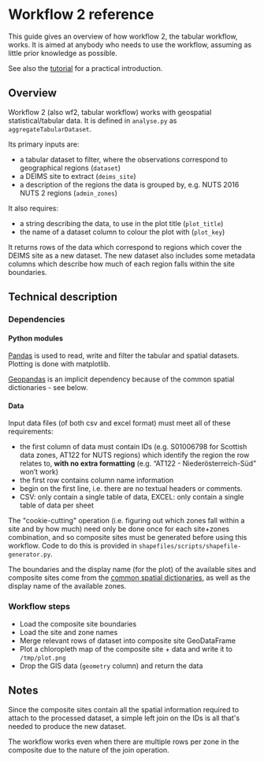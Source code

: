 # Workflow 2 reference
This guide gives an overview of how workflow 2, the tabular workflow, works.
It is aimed at anybody who needs to use the workflow, assuming as little prior knowledge as possible.

See also the [tutorial](../tutorials/user-introduction.md) for a practical introduction.

## Overview
Workflow 2 (also wf2, tabular workflow) works with geospatial statistical/tabular data.
It is defined in `analyse.py` as `aggregateTabularDataset`.

Its primary inputs are:
- a tabular dataset to filter, where the observations correspond to geographical regions (`dataset`)
- a DEIMS site to extract (`deims_site`)
- a description of the regions the data is grouped by, e.g. NUTS 2016 NUTS 2 regions (`admin_zones`)

It also requires:
- a string describing the data, to use in the plot title (`plot_title`)
- the name of a dataset column to colour the plot with (`plot_key`)

It returns rows of the data which correspond to regions which cover the DEIMS site as a new dataset.
The new dataset also includes some metadata columns which describe how much of each region falls within the site boundaries.

## Technical description
### Dependencies
#### Python modules
[Pandas](https://pandas.pydata.org/) is used to read, write and filter the tabular and spatial datasets.
Plotting is done with matplotlib.

[Geopandas](https://geopandas.org/en/stable/) is an implicit dependency because of the common spatial dictionaries - see below.

#### Data
Input data files (of both csv and excel format) must meet all of these requirements:
- the first column of data must contain IDs (e.g. S01006798 for Scottish data zones, AT122 for NUTS regions) which identify the region the row relates to, **with no extra formatting** (e.g. “AT122 - Niederösterreich-Süd” won’t work)
- the first row contains column name information
- begin on the first line, i.e. there are no textual headers or comments.
- CSV: only contain a single table of data, EXCEL: only contain a single table of data per sheet

The "cookie-cutting" operation (i.e. figuring out which zones fall within a site and by how much) need only be done once for each site+zones combination, and so composite sites must be generated before using this workflow.
Code to do this is provided in `shapefiles/scripts/shapefile-generator.py`.

The boundaries and the display name (for the plot) of the available sites and composite sites come from the [common spatial dictionaries](./global-data.md), as well as the display name of the available zones.

### Workflow steps
- Load the composite site boundaries
- Load the site and zone names
- Merge relevant rows of dataset into composite site GeoDataFrame
- Plot a chloropleth map of the composite site + data and write it to `/tmp/plot.png`
- Drop the GIS data (`geometry` column) and return the data

## Notes
Since the composite sites contain all the spatial information required to attach to the processed dataset, a simple left join on the IDs is all that's needed to produce the new dataset.

The workflow works even when there are multiple rows per zone in the composite due to the nature of the join operation.
